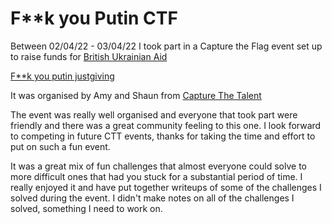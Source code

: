 # F**k you Putin CTF

Between 02/04/22 - 03/04/22 I took part in a Capture the Flag event set up to raise funds for [British Ukrainian Aid](https://british-ukrainianaid.org/)

[F**k you putin justgiving](https://justgiving.com/fundraising/capturethetalent)

It was organised by Amy and Shaun from [Capture The Talent](https://capturethetalent.co.uk/) 

The event was really well organised and everyone that took part were friendly and there was a great community feeling to this one.  I look forward to competing in future CTT events, thanks for taking the time and effort to put on such a fun event. 

It was a great mix of fun challenges that almost everyone could solve to more difficult ones that had you stuck for a substantial period of time.  I really enjoyed it and have put together writeups of some of the challenges I solved during the event. I didn't make notes on all of the challenges I solved, something I need to work on. 
